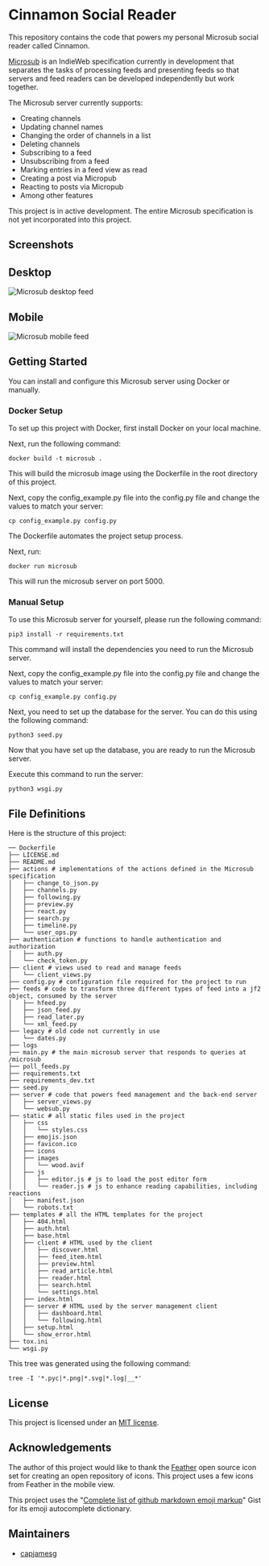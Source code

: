 # Cinnamon Social Reader

This repository contains the code that powers my personal Microsub social reader called Cinnamon.

[Microsub](https://indieweb.org/Microsub) is an IndieWeb specification currently in development that separates the tasks of processing feeds and presenting feeds so that servers and feed readers can be developed independently but work together.

The Microsub server currently supports:

- Creating channels
- Updating channel names
- Changing the order of channels in a list
- Deleting channels
- Subscribing to a feed
- Unsubscribing from a feed
- Marking entries in a feed view as read
- Creating a post via Micropub
- Reacting to posts via Micropub
- Among other features

This project is in active development. The entire Microsub specification is not yet incorporated into this project.

## Screenshots

## Desktop

![Microsub desktop feed](screenshots/feed.png)

## Mobile

![Microsub mobile feed](screenshots/feed.png)

## Getting Started

You can install and configure this Microsub server using Docker or manually.

### Docker Setup

To set up this project with Docker, first install Docker on your local machine.

Next, run the following command:

    docker build -t microsub .

This will build the microsub image using the Dockerfile in the root directory of this project.

Next, copy the config_example.py file into the config.py file and change the values to match your server:

    cp config_example.py config.py

The Dockerfile automates the project setup process.

Next, run:

    docker run microsub

This will run the microsub server on port 5000.

### Manual Setup

To use this Microsub server for yourself, please run the following command:

    pip3 install -r requirements.txt

This command will install the dependencies you need to run the Microsub server.

Next, copy the config_example.py file into the config.py file and change the values to match your server:

    cp config_example.py config.py

Next, you need to set up the database for the server. You can do this using the following command:

    python3 seed.py

Now that you have set up the database, you are ready to run the Microsub server.

Execute this command to run the server:

    python3 wsgi.py

## File Definitions

Here is the structure of this project:

    ── Dockerfile
    ├── LICENSE.md
    ├── README.md
    ├── actions # implementations of the actions defined in the Microsub specification
    │   ├── change_to_json.py
    │   ├── channels.py
    │   ├── following.py
    │   ├── preview.py
    │   ├── react.py
    │   ├── search.py
    │   ├── timeline.py
    │   └── user_ops.py
    ├── authentication # functions to handle authentication and authorization
    │   ├── auth.py
    │   └── check_token.py
    ├── client # views used to read and manage feeds
    │   └── client_views.py
    ├── config.py # configuration file required for the project to run
    ├── feeds # code to transform three different types of feed into a jf2 object, consumed by the server
    │   ├── hfeed.py
    │   ├── json_feed.py
    │   ├── read_later.py
    │   └── xml_feed.py
    ├── legacy # old code not currently in use
    │   └── dates.py
    ├── logs
    ├── main.py # the main microsub server that responds to queries at /microsub
    ├── poll_feeds.py
    ├── requirements.txt
    ├── requirements_dev.txt
    ├── seed.py
    ├── server # code that powers feed management and the back-end server
    │   ├── server_views.py
    │   └── websub.py
    ├── static # all static files used in the project
    │   ├── css
    │   │   └── styles.css
    │   ├── emojis.json
    │   ├── favicon.ico
    │   ├── icons
    │   ├── images
    │   │   └── wood.avif
    │   ├── js
    │   │   ├── editor.js # js to load the post editor form
    │   │   └── reader.js # js to enhance reading capabilities, including reactions
    │   ├── manifest.json
    │   └── robots.txt
    ├── templates # all the HTML templates for the project
    │   ├── 404.html
    │   ├── auth.html
    │   ├── base.html
    │   ├── client # HTML used by the client
    │   │   ├── discover.html
    │   │   ├── feed_item.html
    │   │   ├── preview.html
    │   │   ├── read_article.html
    │   │   ├── reader.html
    │   │   ├── search.html
    │   │   └── settings.html
    │   ├── index.html
    │   ├── server # HTML used by the server management client
    │   │   ├── dashboard.html
    │   │   └── following.html
    │   ├── setup.html
    │   └── show_error.html
    ├── tox.ini
    └── wsgi.py

This tree was generated using the following command:

    tree -I '*.pyc|*.png|*.svg|*.log|__*'

## License

This project is licensed under an [MIT license](LICENSE).

## Acknowledgements

The author of this project would like to thank the [Feather](https://github.com/feathericons/feather) open source icon set for creating an open repository of icons. This project uses a few icons from Feather in the mobile view.

This project uses the "[Complete list of github markdown emoji markup](https://gist.github.com/rxaviers/7360908)" Gist for its emoji autocomplete dictionary.

## Maintainers

- [capjamesg](https://github.com/capjamesg)